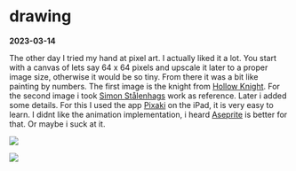 # drawing

**2023-03-14**

The other day I tried my hand at pixel art. I actually liked it a lot. You start with a canvas of lets say 64 x 64 pixels and upscale it later to a proper image size, otherwise it would be so tiny. From there it was a bit like painting by numbers. The first image is the knight from [Hollow Knight](https://www.hollowknight.com/). For the second image i took [Simon Stålenhags](https://simonstalenhag.se/) work as reference. Later i added some details. For this I used the app [Pixaki](https://pixaki.com/) on the iPad, it is very easy to learn. I didnt like the animation implementation, i heard [Aseprite](https://www.aseprite.org/) is better for that. Or maybe i suck at it. 

![](assets/hollow_knight_2023_03_14.PNG)

![](assets/labyrinth.PNG)
